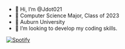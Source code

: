 - 👋 Hi, I’m @Jdot021
- 👀 Computer Science Major, Class of 2023
- 🌱 Auburn University
- 💞️ I’m looking to develop my coding skills.

[![Spotify](https://novatorem.vercel.app/api/spotify?background_color=0d1117&border_color=ffffff)](https://open.spotify.com/user/1215525796)




<!---
Jdot021/Jdot021 is a ✨ special ✨ repository because its `README.md` (this file) appears on your GitHub profile.
You can click the Preview link to take a look at your changes.
--->
